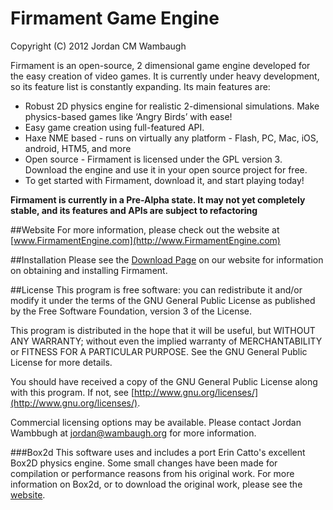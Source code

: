 Firmament Game Engine
=====================

Copyright (C) 2012 Jordan CM Wambaugh


Firmament is an open-source, 2 dimensional game engine developed for the easy creation of video games. 
It is currently under heavy development, so its feature list is constantly expanding. Its main features are:

* Robust 2D physics engine for realistic 2-dimensional simulations. Make physics-based games like ‘Angry Birds’ with ease!
* Easy game creation using full-featured API.
* Haxe NME based - runs on virtually any platform - Flash, PC, Mac, iOS, android, HTM5, and more
* Open source - Firmament is licensed under the GPL version 3. Download the engine and use it in your open source project for free.
* To get started with Firmament, download it, and start playing today!

**Firmament is currently in a Pre-Alpha state. It may not yet completely stable, and its features and APIs are subject to refactoring**


##Website
For more information, please check out the website at [www.FirmamentEngine.com](http://www.FirmamentEngine.com)

##Installation
Please see the [Download Page](http://martamius.github.com/Firmament.hx/downloads.html) on our website for information on obtaining and installing Firmament. 

##License
This program is free software: you can redistribute it and/or modify
it under the terms of the GNU General Public License as published by
the Free Software Foundation, version 3 of the License.

This program is distributed in the hope that it will be useful,
but WITHOUT ANY WARRANTY; without even the implied warranty of
MERCHANTABILITY or FITNESS FOR A PARTICULAR PURPOSE.  See the
GNU General Public License for more details.

You should have received a copy of the GNU General Public License
along with this program.  If not, see [http://www.gnu.org/licenses/](http://www.gnu.org/licenses/).

Commercial licensing options may be available. Please contact Jordan Wambbugh at [jordan@wambaugh.org](mailto:jordan@wambaugh.org) for more information.

###Box2d
This software uses and includes a port Erin Catto's excellent Box2D physics engine. Some small changes have been made for compilation or performance reasons from his original work. For more information on Box2d, or to download the original work, please see the [website](http://box2d.org/).
